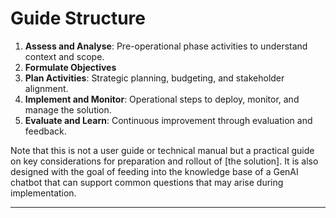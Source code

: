 # Guide Structure

1. **Assess and Analyse**: Pre-operational phase activities to understand context and scope.
2. **Formulate Objectives**&#x20;
3. **Plan Activities**: Strategic planning, budgeting, and stakeholder alignment.
4. **Implement and Monitor**: Operational steps to deploy, monitor, and manage the solution.
5. **Evaluate and Learn**: Continuous improvement through evaluation and feedback.

Note that this is not a user guide or technical manual but a practical guide on key considerations for preparation and rollout of \[the solution]. It is also designed with the goal of feeding into the knowledge base of a GenAI chatbot that can support common questions that may arise during implementation.

***
